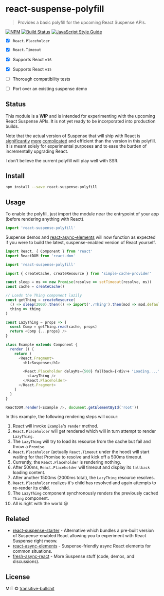 # react-suspense-polyfill

> Provides a basic polyfill for the upcoming React Suspense APIs.

[![NPM](https://img.shields.io/npm/v/react-suspense-polyfill.svg)](https://www.npmjs.com/package/react-suspense-polyfill) [![Build Status](https://travis-ci.com/transitive-bullshit/react-suspense-polyfill.svg?branch=master)](https://travis-ci.com/transitive-bullshit/react-suspense-polyfill) [![JavaScript Style Guide](https://img.shields.io/badge/code_style-standard-brightgreen.svg)](https://standardjs.com)

- [x] `React.Placeholder`
- [x] `React.Timeout`
- [x] Supports React `v16`
- [x] Supports React `v15`
- [ ] Thorough compatibility tests
- [ ] Port over an existing suspense demo


## Status

This module is a **WIP** and is intended for experimenting with the upcoming React Suspense APIs. It is not yet ready to be incorporated into production builds.

Note that the actual version of Suspense that will ship with React is [significantly](https://github.com/facebook/react/pull/12279) [more](https://github.com/facebook/react/pull/13397) [complicated](https://github.com/facebook/react/pull/13398) and efficient than the version in this polyfill. It is meant solely for experimental purposes and to ease the burden of incrementally upgrading React.

I don't believe the current polyfill will play well with SSR.


## Install

```bash
npm install --save react-suspense-polyfill
```


## Usage

To enable the polyfill, just import the module near the entrypoint of your app (before rendering anything with React).

```js
import 'react-suspense-polyfill'
```

Suspense demos and [react-async-elements](https://github.com/palmerhq/react-async-elements) will now function as expected if you were to build the latest, suspense-enabled version of React yourself.

```js
import React, { Component } from 'react'
import ReactDOM from 'react-dom'

import 'react-suspense-polyfill'

import { createCache, createResource } from 'simple-cache-provider'

const sleep = ms => new Promise(resolve => setTimeout(resolve, ms))
const cache = createCache()

// Loads the Thing component lazily
const getThing = createResource(
  () => sleep(2000).then(() => import('./Thing').then(mod => mod.default)),
  thing => thing
)

const LazyThing = props => {
  const Comp = getThing.read(cache, props)
  return <Comp {...props} />
}

class Example extends Component {
  render () {
    return (
      <React.Fragment>
        <h1>Suspense</h1>

        <React.Placeholder delayMs={500} fallback={<div>🌀 'Loading....'</div>}>
          <LazyThing />
        </React.Placeholder>
      </React.Fragment>
    )
  }
}

ReactDOM.render(<Example />, document.getElementById('root'))
```

In this example, the following rendering steps will occur:

1. React will invoke `Example`'s `render` method.
2. `React.Placeholder` will get rendered which will in turn attempt to render `LazyThing`.
3. The `LazyThing` will try to load its resource from the cache but fail and throw a `Promise`.
4. `React.Placeholder` (actually `React.Timeout` under the hood) will start waiting for that Promise to resolve and kick off a 500ms timeout.
5. Currently, the `React.Placeholder` is rendering nothing.
6. After 500ms, `React.Placeholder` will timeout and display its `fallback` loading content.
7. After another 1500ms (2000ms total), the `LazyThing` resource resolves.
8. `React.Placeholder` realizes it's child has resolved and again attempts to re-render its child.
9. The `LazyThing` component synchronously renders the previously cached `Thing` component.
10. All is right with the world 😃


## Related

- [react-suspense-starter](https://github.com/palmerhq/react-suspense-starter) - Alternative which bundles a pre-built version of Suspense-enabled React allowing you to experiment with React Suspense right meow.
- [react-async-elements](https://github.com/palmerhq/react-async-elements) - Suspense-friendly async React elements for common situations.
- [fresh-async-react](https://github.com/sw-yx/fresh-async-react) - More Suspense stuff (code, demos, and discussions).


## License

MIT © [transitive-bullshit](https://github.com/transitive-bullshit)
